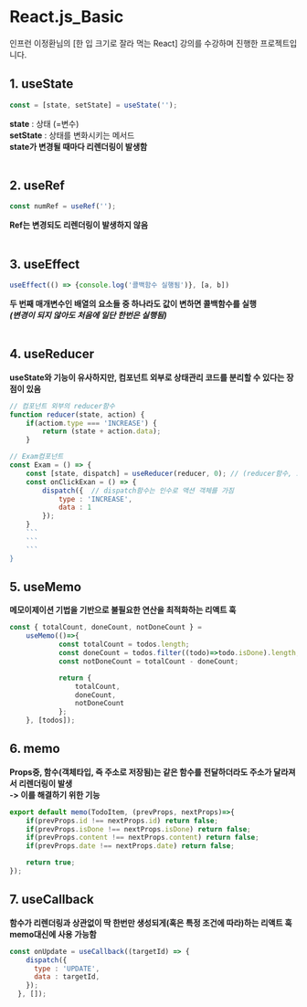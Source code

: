 # React.js_Basic
인프런 이정환님의 [한 입 크기로 잘라 먹는 React] 강의를 수강하며 진행한 프로젝트입니다.

## 1. useState
```jsx
const = [state, setState] = useState('');
```
**state** : 상태 (=변수)<br>
**setState** : 상태를 변화시키는 메서드<br>
**state가 변경될 때마다 리렌더링이 발생함**
<br><br>

## 2. useRef
```jsx
const numRef = useRef('');
```
**Ref는 변경되도 리렌더링이 발생하지 않음**
<br><br>

## 3. useEffect
```jsx
useEffect(() => {console.log('콜백함수 실행됨')}, [a, b])
```
**두 번째 매개변수인 배열의 요소들 중 하나라도 값이 변하면 콜백함수를 실행**<br>
***(변경이 되지 않아도 처음에 일단 한번은 실행됨)***
<br><br>

## 4. useReducer
**useState와 기능이 유사하지만, 컴포넌트 외부로 상태관리 코드를 분리할 수 있다는 장점이 있음**
```jsx
// 컴포넌트 외부의 reducer함수
function reducer(state, action) {
    if(actiom.type === 'INCREASE') {
        return (state + action.data);
    }

// Exam컴포넌트
const Exam = () => {
    const [state, dispatch] = useReducer(reducer, 0); // (reducer함수, 초기값)
    const onClickExan = () => {
        dispatch({  // dispatch함수는 인수로 액션 객체를 가짐
            type : 'INCREASE',
            data : 1
        });
    }
    ```
    ```
    ```
}
```

## 5. useMemo
**메모이제이션 기법을 기반으로 불필요한 연산을 최적화하는 리액트 훅**<br>
```jsx
const { totalCount, doneCount, notDoneCount } =
    useMemo(()=>{
            const totalCount = todos.length;
            const doneCount = todos.filter((todo)=>todo.isDone).length;
            const notDoneCount = totalCount - doneCount;

            return {
                totalCount,
                doneCount,
                notDoneCount
            };
    }, [todos]);
```

## 6. memo
**Props중, 함수(객체타입, 즉 주소로 저장됨)는 같은 함수를 전달하더라도 주소가 달라져서 리렌더링이 발생**<br>
**-> 이를 해결하기 위한 기능**
```jsx
export default memo(TodoItem, (prevProps, nextProps)=>{
    if(prevProps.id !== nextProps.id) return false;
    if(prevProps.isDone !== nextProps.isDone) return false;
    if(prevProps.content !== nextProps.content) return false;
    if(prevProps.date !== nextProps.date) return false;

    return true;
});
```

## 7. useCallback
**함수가 리렌더링과 상관없이 딱 한번만 생성되게(혹은 특정 조건에 따라)하는 리액트 훅**
**memo대신에 사용 가능함**
```jsx
const onUpdate = useCallback((targetId) => {
    dispatch({
      type : 'UPDATE',
      data : targetId,
    });
  }, []);
```